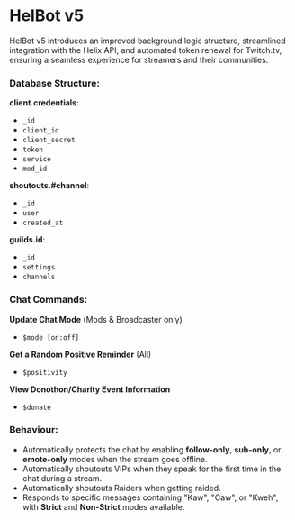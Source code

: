 # HelBot v5

HelBot v5 introduces an improved background logic structure, streamlined integration with the Helix API, and automated token renewal for Twitch.tv, ensuring a seamless experience for streamers and their communities.

### Database Structure:

**client.credentials**:  
- `_id`  
- `client_id`  
- `client_secret`  
- `token`  
- `service`  
- `mod_id`  

**shoutouts.#channel**:  
- `_id`  
- `user`  
- `created_at`  

**guilds.id**:  
- `_id`  
- `settings`
- `channels` 

### Chat Commands:

**Update Chat Mode** (Mods & Broadcaster only)  
- `$mode [on:off]`  

**Get a Random Positive Reminder** (All)  
- `$positivity`  

**View Donothon/Charity Event Information**  
- `$donate`  

### Behaviour:

- Automatically protects the chat by enabling **follow-only**, **sub-only**, or **emote-only** modes when the stream goes offline.  
- Automatically shoutouts VIPs when they speak for the first time in the chat during a stream.  
- Automatically shoutouts Raiders when getting raided.  
- Responds to specific messages containing "Kaw", "Caw", or "Kweh", with **Strict** and **Non-Strict** modes available.
